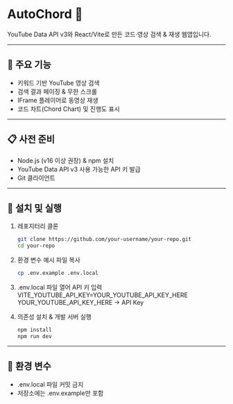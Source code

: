 # AutoChord 🎵

YouTube Data API v3와 React/Vite로 만든 코드·영상 검색 & 재생 웹앱입니다.

---

## 🚀 주요 기능

- 키워드 기반 YouTube 영상 검색  
- 검색 결과 페이징 & 무한 스크롤  
- IFrame 플레이어로 동영상 재생  
- 코드 차트(Chord Chart) 및 진행도 표시  

---

## 📋 사전 준비

- Node.js (v16 이상 권장) & npm 설치  
- YouTube Data API v3 사용 가능한 API 키 발급  
- Git 클라이언트  

---

## 🔧 설치 및 실행

1. 레포지터리 클론  
   ```bash
   git clone https://github.com/your-username/your-repo.git
   cd your-repo

2. 환경 변수 예시 파일 복사
    ```bash
    cp .env.example .env.local

3. .env.local 파일 열어 API 키 입력
    VITE_YOUTUBE_API_KEY=YOUR_YOUTUBE_API_KEY_HERE
    YOUR_YOUTUBE_API_KEY_HERE -> API Key

4. 의존성 설치 & 개발 서버 실행
    ```bash
    npm install
    npm run dev

---

## 🔐 환경 변수

- .env.local 파일 커밋 금지
- 저장소에는 .env.example만 포함